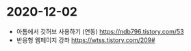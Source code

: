 # 2020-12-02

- 아톰에서 깃허브 사용하기 (연동) https://ndb796.tistory.com/53
- 반응형 웹페이지 강좌 https://wtss.tistory.com/209#


